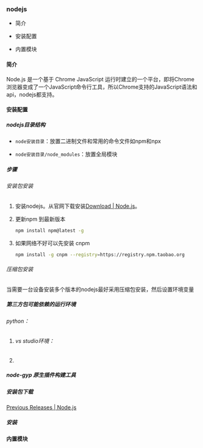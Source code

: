 ### nodejs

- 简介

- 安装配置

- 内置模块

#### 简介

Node.js 是一个基于 Chrome JavaScript 运行时建立的一个平台，即将Chrome浏览器变成了一个JavaScript命令行工具，所以Chrome支持的JavaScript语法和api，nodejs都支持。

#### 安装配置

##### nodejs目录结构

- `node安装目录`：放置二进制文件和常用的命令文件如npm和npx

- `node安装目录/node_modules`：放置全局模块

##### 步骤

###### 安装包安装

1. 安装nodejs。从官网下载安装[Download | Node.js](https://nodejs.org/en/download/)。

2. 更新npm 到最新版本
   
   ```bash
   npm install npm@latest -g
   ```

3. 如果网络不好可以先安装 cnpm
   
   ```bash
   npm install -g cnpm --registry=https://registry.npm.taobao.org
   ```

###### 压缩包安装

当需要一台设备安装多个版本的nodejs最好采用压缩包安装，然后设置环境变量

##### 第三方包可能依赖的运行环境

###### python：

1. ###### vs studio环境：

2. 

##### node-gyp 原生插件构建工具

##### 安装包下载

[Previous Releases | Node.js](https://nodejs.org/en/download/releases/)

##### 安装

#### 内置模块
